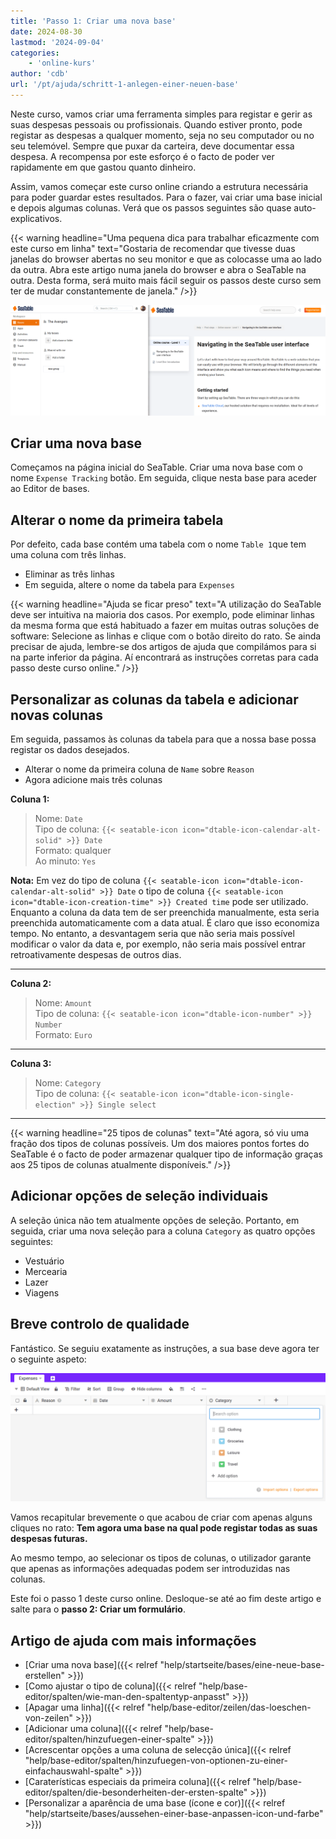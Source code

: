 ```yaml
---
title: 'Passo 1: Criar uma nova base'
date: 2024-08-30
lastmod: '2024-09-04'
categories:
    - 'online-kurs'
author: 'cdb'
url: '/pt/ajuda/schritt-1-anlegen-einer-neuen-base'
---
```


Neste curso, vamos criar uma ferramenta simples para registar e gerir as suas despesas pessoais ou profissionais. Quando estiver pronto, pode registar as despesas a qualquer momento, seja no seu computador ou no seu telemóvel. Sempre que puxar da carteira, deve documentar essa despesa. A recompensa por este esforço é o facto de poder ver rapidamente em que gastou quanto dinheiro.

Assim, vamos começar este curso online criando a estrutura necessária para poder guardar estes resultados. Para o fazer, vai criar uma base inicial e depois algumas colunas. Verá que os passos seguintes são quase auto-explicativos.

{{< warning  headline="Uma pequena dica para trabalhar eficazmente com este curso em linha"  text="Gostaria de recomendar que tivesse duas janelas do browser abertas no seu monitor e que as colocasse uma ao lado da outra. Abra este artigo numa janela do browser e abra o SeaTable na outra. Desta forma, será muito mais fácil seguir os passos deste curso sem ter de mudar constantemente de janela." />}}

![](images/level1-browser-window-setup.png)

## Criar uma nova base

Começamos na página inicial do SeaTable. Criar uma nova base com o nome `Expense Tracking` botão. Em seguida, clique nesta base para aceder ao Editor de bases.

## Alterar o nome da primeira tabela

Por defeito, cada base contém uma tabela com o nome `Table 1`que tem uma coluna com três linhas.

- Eliminar as três linhas
- Em seguida, altere o nome da tabela para `Expenses`

{{< warning  headline="Ajuda se ficar preso"  text="A utilização do SeaTable deve ser intuitiva na maioria dos casos. Por exemplo, pode eliminar linhas da mesma forma que está habituado a fazer em muitas outras soluções de software: Selecione as linhas e clique com o botão direito do rato. Se ainda precisar de ajuda, lembre-se dos artigos de ajuda que compilámos para si na parte inferior da página. Aí encontrará as instruções corretas para cada passo deste curso online." />}}

## Personalizar as colunas da tabela e adicionar novas colunas

Em seguida, passamos às colunas da tabela para que a nossa base possa registar os dados desejados.

- Alterar o nome da primeira coluna de `Name` sobre `Reason`
- Agora adicione mais três colunas

**Coluna 1:**

> Nome: `Date`  
> Tipo de coluna: `{{< seatable-icon icon="dtable-icon-calendar-alt-solid" >}} Date`  
> Formato: qualquer  
> Ao minuto: `Yes`

**Nota:** Em vez do tipo de coluna `{{< seatable-icon icon="dtable-icon-calendar-alt-solid" >}} Date` o tipo de coluna `{{< seatable-icon icon="dtable-icon-creation-time" >}} Created time` pode ser utilizado. Enquanto a coluna da data tem de ser preenchida manualmente, esta seria preenchida automaticamente com a data atual. É claro que isso economiza tempo. No entanto, a desvantagem seria que não seria mais possível modificar o valor da data e, por exemplo, não seria mais possível entrar retroativamente despesas de outros dias.

---

**Coluna 2:**

> Nome: `Amount`  
> Tipo de coluna: `{{< seatable-icon icon="dtable-icon-number" >}} Number`  
> Formato: `Euro`

---

**Coluna 3:**

> Nome: `Category`  
> Tipo de coluna: `{{< seatable-icon icon="dtable-icon-single-election" >}} Single select`

---

{{< warning  headline="25 tipos de colunas"  text="Até agora, só viu uma fração dos tipos de colunas possíveis. Um dos maiores pontos fortes do SeaTable é o facto de poder armazenar qualquer tipo de informação graças aos 25 tipos de colunas atualmente disponíveis." />}}

## Adicionar opções de seleção individuais

A seleção única não tem atualmente opções de seleção. Portanto, em seguida, criar uma nova seleção para a coluna `Category` as quatro opções seguintes:

- Vestuário
- Mercearia
- Lazer
- Viagens

## Breve controlo de qualidade

Fantástico. Se seguiu exatamente as instruções, a sua base deve agora ter o seguinte aspeto:

![](images/level1-expenses-table.png)

Vamos recapitular brevemente o que acabou de criar com apenas alguns cliques no rato: **Tem agora uma base na qual pode registar todas as suas despesas futuras.**

Ao mesmo tempo, ao selecionar os tipos de colunas, o utilizador garante que apenas as informações adequadas podem ser introduzidas nas colunas.

Este foi o passo 1 deste curso online. Desloque-se até ao fim deste artigo e salte para o **passo 2: Criar um formulário**.

## Artigo de ajuda com mais informações

- [Criar uma nova base]({{< relref "help/startseite/bases/eine-neue-base-erstellen" >}})
- [Como ajustar o tipo de coluna]({{< relref "help/base-editor/spalten/wie-man-den-spaltentyp-anpasst" >}})
- [Apagar uma linha]({{< relref "help/base-editor/zeilen/das-loeschen-von-zeilen" >}})
- [Adicionar uma coluna]({{< relref "help/base-editor/spalten/hinzufuegen-einer-spalte" >}})
- [Acrescentar opções a uma coluna de selecção única]({{< relref "help/base-editor/spalten/hinzufuegen-von-optionen-zu-einer-einfachauswahl-spalte" >}})
- [Caraterísticas especiais da primeira coluna]({{< relref "help/base-editor/spalten/die-besonderheiten-der-ersten-spalte" >}})
- [Personalizar a aparência de uma base (ícone e cor)]({{< relref "help/startseite/bases/aussehen-einer-base-anpassen-icon-und-farbe" >}})
